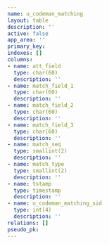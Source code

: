 ```yaml
---
name: u_codeman_matching
layout: table
description: ''
active: false
app_area: ''
primary_key: 
indexes: []
columns:
- name: att_field
  type: char(60)
  description: ''
- name: match_field_1
  type: char(60)
  description: ''
- name: match_field_2
  type: char(60)
  description: ''
- name: match_field_3
  type: char(60)
  description: ''
- name: match_seq
  type: smallint(2)
  description: ''
- name: match_type
  type: smallint(2)
  description: ''
- name: tstamp
  type: timestamp
  description: ''
- name: u_codeman_matching_sid
  type: int(4)
  description: ''
relations: []
pseudo_pk: 
---
```


